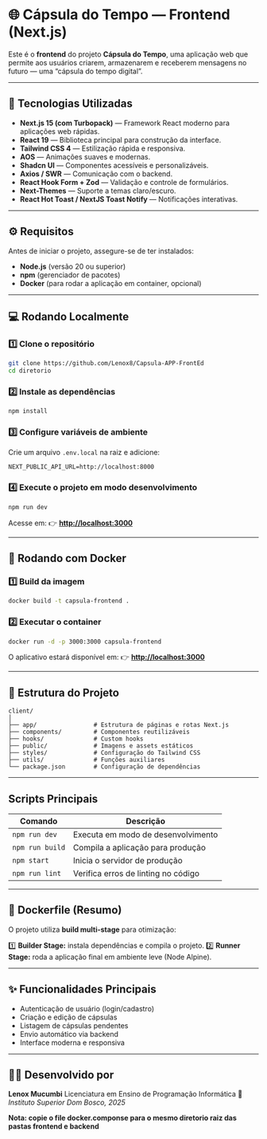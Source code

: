 # 🌐 Cápsula do Tempo — Frontend (Next.js)

Este é o **frontend** do projeto **Cápsula do Tempo**, uma aplicação web que permite aos usuários criarem, armazenarem e receberem mensagens no futuro — uma “cápsula do tempo digital”.

---

## 🚀 Tecnologias Utilizadas

* **Next.js 15 (com Turbopack)** — Framework React moderno para aplicações web rápidas.
* **React 19** — Biblioteca principal para construção da interface.
* **Tailwind CSS 4** — Estilização rápida e responsiva.
* **AOS** — Animações suaves e modernas.
* **Shadcn UI** — Componentes acessíveis e personalizáveis.
* **Axios / SWR** — Comunicação com o backend.
* **React Hook Form + Zod** — Validação e controle de formulários.
* **Next-Themes** — Suporte a temas claro/escuro.
* **React Hot Toast / NextJS Toast Notify** — Notificações interativas.

---

## ⚙️ Requisitos

Antes de iniciar o projeto, assegure-se de ter instalados:

* **Node.js** (versão 20 ou superior)
* **npm** (gerenciador de pacotes)
* **Docker** (para rodar a aplicação em container, opcional)

---

## 💻 Rodando Localmente

### 1️⃣ Clone o repositório

```bash
git clone https://github.com/Lenox8/Capsula-APP-FrontEd
cd diretorio
```

### 2️⃣ Instale as dependências

```bash
npm install
```

### 3️⃣ Configure variáveis de ambiente

Crie um arquivo `.env.local` na raiz e adicione:

```env
NEXT_PUBLIC_API_URL=http://localhost:8000
```

### 4️⃣ Execute o projeto em modo desenvolvimento

```bash
npm run dev
```

Acesse em:
👉 **[http://localhost:3000](http://localhost:3000)**

---

## 🐳 Rodando com Docker

### 1️⃣ Build da imagem

```bash
docker build -t capsula-frontend .
```

### 2️⃣ Executar o container

```bash
docker run -d -p 3000:3000 capsula-frontend
```

O aplicativo estará disponível em:
👉 **[http://localhost:3000](http://localhost:3000)**

---

## 📁 Estrutura do Projeto

```
client/
│
├── app/                # Estrutura de páginas e rotas Next.js
├── components/         # Componentes reutilizáveis
├── hooks/              # Custom hooks
├── public/             # Imagens e assets estáticos
├── styles/             # Configuração do Tailwind CSS
├── utils/              # Funções auxiliares
└── package.json        # Configuração de dependências
```

---

##  Scripts Principais

| Comando         | Descrição                           |
| --------------- | ----------------------------------- |
| `npm run dev`   | Executa em modo de desenvolvimento  |
| `npm run build` | Compila a aplicação para produção   |
| `npm start`     | Inicia o servidor de produção       |
| `npm run lint`  | Verifica erros de linting no código |

---

## 🧱 Dockerfile (Resumo)

O projeto utiliza **build multi-stage** para otimização:

1️⃣ **Builder Stage:** instala dependências e compila o projeto.
2️⃣ **Runner Stage:** roda a aplicação final em ambiente leve (Node Alpine).

---

## ✨ Funcionalidades Principais

* Autenticação de usuário (login/cadastro)
* Criação e edição de cápsulas
* Listagem de cápsulas pendentes
* Envio automático via backend
* Interface moderna e responsiva

---

## 👨‍💻 Desenvolvido por

**Lenox Mucumbi**
Licenciatura em Ensino de Programação Informática
📍 *Instituto Superior Dom Bosco, 2025*

**Nota: copie o file docker.componse para o mesmo diretorio raiz das pastas frontend e backend**
